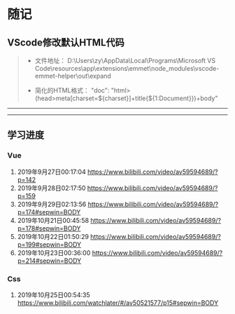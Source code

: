 # 随记

## VScode修改默认HTML代码

>- 文件地址：
> D:\Users\zy\AppData\Local\Programs\Microsoft VS Code\resources\app\extensions\emmet\node_modules\vscode-emmet-helper\out\expand
>
>- 简化的HTML格式：
> "doc": "html>(head>meta[charset=${charset}]+title{${1:Document}})+body"

---
---

## 学习进度

### Vue

1. 2019年9月27日00:17:04 <https://www.bilibili.com/video/av59594689/?p=142>
2. 2019年9月28日02:17:50 <https://www.bilibili.com/video/av59594689/?p=159>
3. 2019年9月29日02:13:56 <https://www.bilibili.com/video/av59594689/?p=174#sepwin=BODY>
4. 2019年10月21日00:45:58 <https://www.bilibili.com/video/av59594689/?p=178#sepwin=BODY>
5. 2019年10月22日01:50:29 <https://www.bilibili.com/video/av59594689/?p=199#sepwin=BODY>
6. 2019年10月23日00:36:00 <https://www.bilibili.com/video/av59594689/?p=214#sepwin=BODY>

### Css

1. 2019年10月25日00:54:35 <https://www.bilibili.com/watchlater/#/av50521577/p15#sepwin=BODY>
